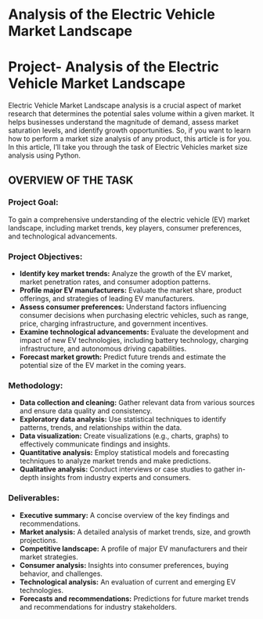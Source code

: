 # Analysis of the Electric Vehicle Market Landscape

# Project- Analysis of the Electric Vehicle Market Landscape
Electric Vehicle Market Landscape analysis is a crucial aspect of market research that determines the potential sales volume within a given market. It helps businesses understand the magnitude of demand, assess market saturation levels, and identify growth opportunities. So, if you want to learn how to perform a market size analysis of any product, this article is for you. In this article, I’ll take you through the task of Electric Vehicles market size analysis using Python.  

## OVERVIEW OF THE TASK  

### Project Goal:  
To gain a comprehensive understanding of the electric vehicle (EV) market landscape, including market trends, key players, consumer preferences, and technological advancements.  

### Project Objectives:  
* **Identify key market trends:** Analyze the growth of the EV market, market penetration rates, and consumer adoption patterns.
* **Profile major EV manufacturers:** Evaluate the market share, product offerings, and strategies of leading EV manufacturers.
* **Assess consumer preferences:** Understand factors influencing consumer decisions when purchasing electric vehicles, such as range, price, charging infrastructure, and government incentives.
* **Examine technological advancements:** Evaluate the development and impact of new EV technologies, including battery technology, charging infrastructure, and autonomous driving capabilities.
* **Forecast market growth:** Predict future trends and estimate the potential size of the EV market in the coming years.

 ### Methodology:  
 * **Data collection and cleaning:** Gather relevant data from various sources and ensure data quality and consistency.
 * **Exploratory data analysis:** Use statistical techniques to identify patterns, trends, and relationships within the data.
 * **Data visualization:** Create visualizations (e.g., charts, graphs) to effectively communicate findings and insights.
 * **Quantitative analysis:** Employ statistical models and forecasting techniques to analyze market trends and make predictions.
 * **Qualitative analysis:** Conduct interviews or case studies to gather in-depth insights from industry experts and consumers.
   
### Deliverables:  
* **Executive summary:** A concise overview of the key findings and recommendations.
* **Market analysis:** A detailed analysis of market trends, size, and growth projections.
* **Competitive landscape:** A profile of major EV manufacturers and their market strategies.
* **Consumer analysis:** Insights into consumer preferences, buying behavior, and challenges.
* **Technological analysis:** An evaluation of current and emerging EV technologies.
* **Forecasts and recommendations:** Predictions for future market trends and recommendations for industry stakeholders.
  
